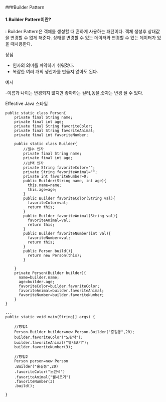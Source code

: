 ###Builder Pattern

#### 1.Builder Pattern이란?

: Builder Pattern은 객체를 생성할 때 흔하게 사용하는 패턴이다. 객체 생성후 상태값을 변경할 수 없게 해준다. 상태를 변경할 수 있는 데이터와 변경할 수 있는 데이터가 있을 때사용한다.

장점

+ 인자의 의미를 파악하기 쉬워졌다.
+ 복잡한 여러 개의 생산자를 만들지 않아도 된다.

예시

-이름과 나이는 변경되지 않지만 좋아하는 컬러,동물,숫자는 변경 될 수 있다.

Effective Java 스타일

```
public static class Person{
	private final String name;
	private final int age;
	private final String favoriteColor;
	private final String favoriteAnimal;
	private final int favoriteNumber;
	
	public static class Builder{
		//필수 인자
		private final String name; 
		private final int age;
		//선택 인자
		private String favoriteColor="";
		private String favoriteAnimal="";
		private int favoriteNumber=0;
		public Builder(String name, int age){
          this.name=name;
          this.age=age;
		}
		public Builder favoriteColor(String val){
          favoriteColor=val;
          return this;
		}
		public Builder favoriteAnimal(String val){
          favoriteAnimal=val;
          return this;
		}
		public Builder favoriteNumber(int val){
          favoriteNumber=val;
          return this;
		}
		public Person build(){
          return new Person(this);
		}
		
	}
	private Person(Builder builder){
      name=builder.name;
      age=builder.age;
      favoriteColor=builder.favoriteColor;
      favoriteAnimal=builder.favoriteAnimal;
      favoriteNumber=builder.favoriteNumber;
	}
}
```

```
...
public static void main(String[] args) {
	
	//방법1
	Person.Builder builder=new Person.Builder("홍길동",20);
	builder.favoriteColor("노란색");
	builder.favoriteAnimal("웰시코기");
	builder.favoriteNumber(3);
	    
	//방법2
	Person person=new Person
	.Builder("홍길동",20)
	.favoriteColor("노란색")
	.favoriteAnimal("웰시코기")
	.favoriteNumber(3)
	.build();
		
}
```

